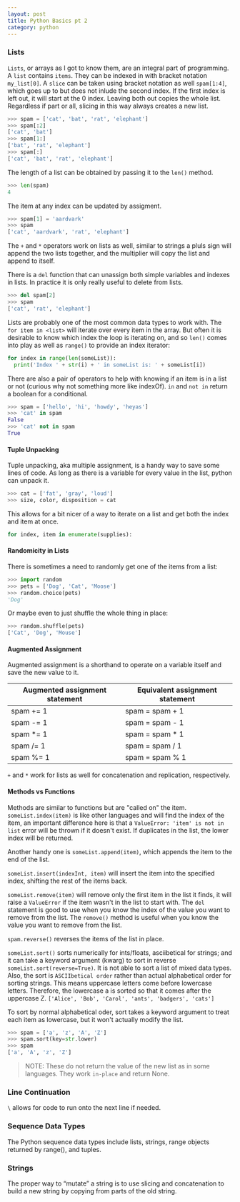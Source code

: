 ```yaml
---
layout: post
title: Python Basics pt 2
category: python
---
```


### Lists
`Lists`, or arrays as I got to know them, are an integral part of programming. A `list` contains `items`. They can be indexed in with bracket notation `my_list[0]`. A `slice` can be taken using bracket notation as well `spam[1:4]`, which goes up to but does not inlude the second index. If the first index is left out, it will start at the 0 index. Leaving both out copies the whole list. Regardless if part or all, slicing in this way always creates a new list.
```py
>>> spam = ['cat', 'bat', 'rat', 'elephant']
>>> spam[:2]
['cat', 'bat']
>>> spam[1:]
['bat', 'rat', 'elephant']
>>> spam[:]
['cat', 'bat', 'rat', 'elephant']
```

The length of a list can be obtained by passing it to the `len()` method.

```py
>>> len(spam)
4
```

The item at any index can be updated by assigment.
```py
>>> spam[1] = 'aardvark'
>>> spam
['cat', 'aardvark', 'rat', 'elephant']
```

The `+` and `*` operators work on lists as well, similar to strings a pluls sign will append the two lists together, and the multiplier will copy the list and append to itself.

There is a `del` function that can unassign both simple variables and indexes in lists. In practice it is only really useful to delete from lists.

```py
>>> del spam[2]
>>> spam
['cat', 'rat', 'elephant']
```

Lists are probably one of the most common data types to work with. The `for item in <list>` will iterate over every item in the array. But often it is desirable to know which index the loop is iterating on, and so `len()` comes into play as well as `range()` to provide an index iterator:  

```py
for index in range(len(someList)):
  print('Index ' + str(i) + ' in someList is: ' + someList[i])
```

There are also a pair of operators to help with knowing if an item is in a list or not (curious why not something more like indexOf). `in` and `not in` return a boolean for a conditional.

```py
>>> spam = ['hello', 'hi', 'howdy', 'heyas']
>>> 'cat' in spam
False
>>> 'cat' not in spam
True
```

#### Tuple Unpacking
Tuple unpacking, aka multiple assignment, is a handy way to save some lines of code. As long as there is a variable for every value in the list, python can unpack it.
```py
>>> cat = ['fat', 'gray', 'loud']
>>> size, color, disposition = cat
```

This allows for a bit nicer of a way to iterate on a list and get both the index and item at once.
```py
for index, item in enumerate(supplies):
```

#### Randomicity in Lists
There is sometimes a need to randomly get one of the items from a list:
```py
>>> import random
>>> pets = ['Dog', 'Cat', 'Moose']
>>> random.choice(pets)
'Dog'
```

Or maybe even to just shuffle the whole thing in place:
```py
>>> random.shuffle(pets)
['Cat', 'Dog', 'Mouse']
```

#### Augmented Assignment
Augmented assignment is a shorthand to operate on a variable itself and save the new value to it.

| Augmented assignment statement | Equivalent assignment statement |
| ----- | ----- |
| spam += 1 | spam = spam + 1 |
| spam -= 1 | spam = spam - 1 |
| spam *= 1 | spam = spam * 1 |
| spam /= 1 | spam = spam / 1 |
| spam %= 1 | spam = spam % 1 |

`+` and `*` work for lists as well for concatenation and replication, respectively.

#### Methods vs Functions
Methods are similar to functions but are "called on" the item.  
`someList.index(item)` is like other languages and will find the index of the item, an important difference here is that a `ValueError: 'item' is not in list` error will be thrown if it doesn't exist. If duplicates in the list, the lower index will be returned.

Another handy one is `someList.append(item)`, which appends the item to the end of the list.

`someList.insert(indexInt, item)` will insert the item into the specified index, shifting the rest of the items back.

`someList.remove(item)` will remove only the first item in the list it finds, it will raise a `ValueError` if the item wasn't in the list to start with. The `del` statement is good to use when you know the index of the value you want to remove from the list. The `remove()` method is useful when you know the value you want to remove from the list.

`spam.reverse()` reverses the items of the list in place.

`someList.sort()` sorts numerically for ints/floats, asciibetical for strings;  and it can take a keyword argument (kwarg) to sort in reverse `someList.sort(reverse=True)`. It is not able to sort a list of mixed data types. Also, the sort is `ASCIIbetical order` rather than actual alphabetical order for sorting strings. This means uppercase letters come before lowercase letters. Therefore, the lowercase a is sorted so that it comes after the uppercase Z. `['Alice', 'Bob', 'Carol', 'ants', 'badgers', 'cats']`

To sort by normal alphabetical oder, sort takes a keyword argument to treat each item as lowercase, but it won't actually modify the list.
```py
>>> spam = ['a', 'z', 'A', 'Z']
>>> spam.sort(key=str.lower)
>>> spam
['a', 'A', 'z', 'Z']
```

> NOTE: These do not return the value of the new list as in some languages. They work `in-place` and return None.

### Line Continuation
`\` allows for code to run onto the next line if needed.

### Sequence Data Types
The Python sequence data types include lists, strings, range objects returned by range(), and tuples.

### Strings
The proper way to “mutate” a string is to use slicing and concatenation to build a new string by copying from parts of the old string. 